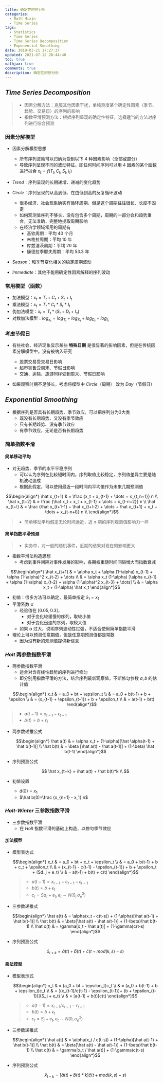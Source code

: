 ```yaml
---
title: 确定性时序分析
categories:
  - Math Mixin
  - Time Series
tags:
  - Statistics
  - Time Series
  - Time Series Decomposition
  - Exponential Smoothing
date: 2019-03-21 17:27:37
updated: 2021-07-12 20:44:40
toc: true
mathjax: true
comments: true
description: 确定性时序分析
---
```


##	*Time Series Decomposition*

> - 因素分解方法：克服其他因素干扰，单纯测度某个确定性因素（季节、趋势、交易日）的序列的影响
> - 指数平滑预测方法：根据序列呈现的确定性特征，选择适当的方法对序列进行综合预测


###	因素分解模型

-	因素分解模型思想
	-	所有序列波动可以归纳为受到以下 4 种因素影响（全部或部分）
	-	导致序列呈现不同的波动特征，即任何时间序列可以用 4 因素的某个函数进行拟合 $x_t = f(T_t, C_t, S_t, I_t)$

-	*Trend*：序列呈现的长期递增、递减的变化趋势

-	*Circle*：序列呈现的从高到低、在由低到高的反复循环波动
	-	很多经济、社会现象确实有循环周期，但是这个周期往往很长、长度不固定
	-	如何观测值序列不够长，没有包含多个周期，周期的一部分会和趋势重合，无法准确、完整地提取周期影响
	-	在经济学领域常用的周期有
		-	基钦周期：平均 40 个月
		-	朱格拉周期：平均 10 年
		-	库兹涅茨周期：平均 20 年
		-	康德拉季耶夫周期：平均 53.3 年

-	*Season*：和季节变化相关的稳定周期波动

-	*Immediate*：其他不能用确定性因素解释的序列波动

###	常用模型（函数）

-	加法模型：$x_t = T_t + C_t + S_t + I_t$
-	乘法模型：$x_t = T_t * C_t * S_t * I_t$
-	伪加法模型：$x_t = T_t * (S_t + D_t + I_s)$
-	对数加法模型：$log_{x_t} = log_{T_t} + log_{S_t} + log_{D_t} + log_{I_t}$

###	考虑节假日

-	有些社会、经济现象显示某些 **特殊日期** 是很显著的影响因素，但是在传统因素分解模型中，没有被纳入研究

	-	股票交易受交易日影响
	-	超市销售受周末、节假日影响
	-	交通、运输、旅游同样受到周末、节假日影响

-	如果观察时期不足够长，考虑将模型中 *Circle*（周期） 改为 *Day*（节假日）

##	*Exponential Smoothing*

-	根据序列是否具有长期趋势、季节效应，可以把序列分为3大类
	-	既没有长期趋势、又没有季节效应
	-	只有长期趋势、没有季节效应
	-	有季节效应，无论是否有长期趋势

###	简单指数平滑

####	简单移动平均

-	对无趋势、季节的水平平稳序列
	-	可以认为序列在比较短时间内，序列取值比较稳定，序列值差异主要是随机波动造成
	-	根据此假定，可以使用最近一段时间内平均值作为未来几期预测值

$$\begin{align*}
\hat x_{t+1} & = \frac {x_t + x_{t-1} + \dots + x_{t_n+1}} n \\
\hat x_{t+2} & = \frac {\hat x_t + x_t + x_{t-1} + \dots + x_{t-n+2}} n \\
\hat x_{t+l} & = \frac {\hat x_{t+1-1} + \hat x_{t+l-2} + \dots +
	\hat x_{t+1} + x_t + \dots + x_{t-n+l}} n \\
\end{align*}$$

> - 简单移动平均假定无论时间远近，近 $n$ 期的序列观测值影响力一样

####	简单指数平滑预测

> - 实务中，对一般的随机事件，近期的结果对现在的影响更大

-	指数平滑法构造思想
	-	考虑到事件间隔对事件发展的影响，各期权重随时间间隔增大而指数衰减

$$\begin{align*}
\hat x_{t+1} & = \alpha x_t + \alpha (1-\alpha) x_{t-1} +
	\alpha (1-\alpha)^2 x_{t-2} + \dots \\
& = \alpha x_t (1-\alpha) [\alpha x_{t-1} + \alpha (1-\alpha) x_{t-2} +
	\alpha (1-\alpha)^2 x_{t-3} + \dots] \\
& = \alpha x_t + (1-\alpha) \hat x_t
\end{align*}$$

-	初值：很多方法可以确定，最简单指定 $\hat x_1 = x_1$
-	平滑系数 $\alpha$
	-	经验值在 $[0.05, 0.3]$，
		-	对于变化较缓慢的序列，取较小值
		-	对于变化迅速的序列，取较大值
	-	如果 $\alpha$ 过大，说明序列波动性过强，不适合使用简单指数平滑
-	理论上可以预测任意期值，但是任意期预测值都是常数
	-	因为没有新的观测值提供新信息

###	*Holt* 两参数指数平滑

-	两参数指数平滑
	-	适合对含有线性趋势的序列进行修匀
	-	即分别用指数平滑的方法，结合序列最新观察值，不断修匀参数 $a, b$ 的估计值

$$\begin{align*}
x_t & = a_0 + bt + \epsilon_t \\
& = a_0 + b(t-1) + b + \epsilon \\
& = (x_{t-1} + \epsilon_{t-1}) + b + \epsilon_t \\
& = a(t-1) + b(t)
\end{align*}$$

> - $a(t-1) = x_{t-1} - \epsilon_{t-1}$
> - $b(t) = b + \epsilon_t$

-	两参数递推公式

	$$\begin{align*}
	\hat a(t) & = \alpha x_t + (1-\alpha)[\hat \alpha(t-1) + \hat b(t-1)] \\
	\hat b(t) & = \beta [\hat a(t) - \hat a(t-1)] + (1-\beta) \hat b(t-1)
	\end{align*}$$

-	序列预测公式

	$$
	\hat x_{t+k} = \hat a(t) + \hat b(t)*k \\
	$$

-	初值设置
	-	$\hat a(0)=x_1$
	-	$\hat b(0)=\frac {x_{n+1} - x_1} n$

###	*Holt-Winter* 三参数指数平滑

-	三参数指数平滑
	-	在 *Holt* 指数平滑的基础上构造，以修匀季节效应

####	加法模型

-	模型表达式

	$$\begin{align*}
	x_t & = a_0 + bt + c_t + \epsilon_t \\
	& = a_0 + b(t-1) + b + c_t + \epsilon_t \\
	& = (x_{t-1} - c{t-1} - \epsilon_{t-1}) + b + \epsilon_t + (Sd_j + e_t) \\
	& = a(t-1) + b(t) + c(t)
	\end{align*}$$

	> - $a(t-1) = x_{t-1} - c_{t-1} - \epsilon_{t-1}$
	> - $b(t) = b + \epsilon_t$
	> - $c_t = Sd_t + e_t, e_t \sim N(0, \sigma_e^2)$

-	三参数递推式

	$$\begin{align*}
	\hat a(t) & = \alpha(x_t - c(t-s)) + (1-\alpha)[\hat a(t-1) + \hat b(t-1)] \\
	\hat b(t) & = \beta[\hat a(t) - \hat a(t-1)] + (1-\beta)\hat b(t-1) \\
	\hat c(t) & = \gamma[x_t - \hat a(t)] + (1-\gamma)c(t-s)
	\end{align*}$$

-	序列预测公式

	$$
	\hat x_{t+k} = \hat a(t) + \hat b(t) + \hat c(t + mod(k,s) -s)
	$$


####	乘法模型

-	模型表示式

	$$\begin{align*}
	x_t & = (a_0 + bt + \epsilon_t)c_t \\
	& = (a_0 + b(t-1) + b + \epsilon_t)c_t \\
	& = [(x_{t-1}/c{t-1} - \epsilon_{t-1})+
		(b + \epsilon_{t-1})](S_j + e_t) \\
	& = [a(t-1) + b(t)]c(t)
	\end{align*}$$

	> - $a(t-1) = x_{t-1}/c_{t-1} - \epsilon_{t-1}$
	> - $b(t) = b + \epsilon_t$
	> - $c_t = S_j + e_t, e_t \sim N(0, \sigma_e^2)$

-	三参数递推式

	$$\begin{align*}
	\hat a(t) & = \alpha(x_t / c(t-s)) + (1-\alpha)[\hat a(t-1) + \hat b(t-1)] \\
	\hat b(t) & = \beta[\hat a(t) - \hat a(t-1)] + (1-\beta)\hat b(t-1) \\
	\hat c(t) & = \gamma[x_t / \hat a(t)] + (1-\gamma)c(t-s)
	\end{align*}$$

-	序列预测公式

	$$
	\hat x_{t+k} = [\hat a(t) + \hat b(t) * k] \hat c(t + mod(k,s) -s)
	$$

